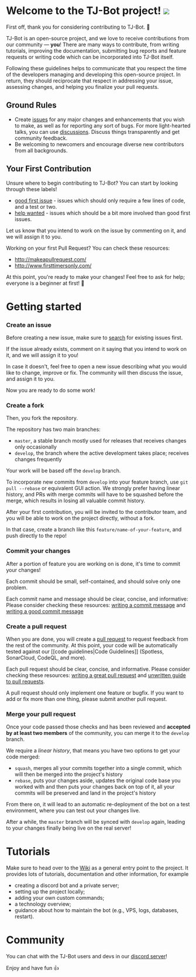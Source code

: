 # Welcome to the TJ-Bot project! ![](https://i.imgur.com/flystC6.png)

First off, thank you for considering contributing to TJ-Bot. :tada:

TJ-Bot is an open-source project, and we love to receive contributions from our community — **you**! There are many ways to contribute, from writing tutorials, improving the documentation, submitting bug reports and feature requests or writing code which can be incorporated into TJ-Bot itself.

Following these guidelines helps to communicate that you respect the time of the developers managing and developing this open-source project. In return, they should reciprocate that respect in addressing your issue, assessing changes, and helping you finalize your pull requests.

## Ground Rules

* Create [issues](https://github.com/Together-Java/TJ-Bot/issues) for any major changes and enhancements that you wish to make, as well as for reporting any sort of bugs. For more light-hearted talks, you can use [discussions](https://github.com/Together-Java/TJ-Bot/discussions). Discuss things transparently and get community feedback.
* Be welcoming to newcomers and encourage diverse new contributors from all backgrounds.

## Your First Contribution

Unsure where to begin contributing to TJ-Bot? You can start by looking through these labels!
* [good first issue](https://github.com/Together-Java/TJ-Bot/issues/?q=is%3Aissue+is%3Aopen+label%3A%22good+first+issue%22) - issues which should only require a few lines of code, and a test or two.
* [help wanted](https://github.com/Together-Java/TJ-Bot/issues/?q=is%3Aissue+is%3Aopen+label%3A%22help+wanted%22)  - issues which should be a bit more involved than good first issues.

Let us know that you intend to work on the issue by commenting on it, and we will assign it to you.

Working on your first Pull Request? You can check these resources:
* http://makeapullrequest.com/
* http://www.firsttimersonly.com/

At this point, you're ready to make your changes! Feel free to ask for help; everyone is a beginner at first! :tada: 

# Getting started

### Create an issue

Before creating a new issue, make sure to [search](https://github.com/Together-Java/TJ-Bot/issues?q=is%3Aissue) for existing issues first.

If the issue already exists, comment on it saying that you intend to work on it, and we will assign it to you!

In case it doesn't, feel free to open a new issue describing what you would like to change, improve or fix. The community will then discuss the issue, and assign it to you.

Now you are ready to do some work!

### Create a fork

Then, you  fork the repository.

The repository has two main branches:
* `master`, a stable branch mostly used for releases that receives changes only occasionally
* `develop`, the branch where the active development takes place; receives changes frequently

Your work will be based off the `develop` branch.

To incorporate new commits from `develop` into your feature branch, use `git pull --rebase` or equivalent GUI action. We strongly prefer having linear history, and PRs with merge commits will have to be squashed before the merge, which results in losing all valuable commit history.

After your first contribution, you will be invited to the contributor team, and you will be able to work on the project directly, without a fork.

In that case, create a branch like this `feature/name-of-your-feature`, and push directly to the repo!

### Commit your changes

After a portion of feature you are working on is done, it's time to commit your changes!

Each commit should be small, self-contained, and should solve only one problem.

Each commit name and message should be clear, concise, and informative: Please consider checking these resources: [writing a commit message](https://chris.beams.io/posts/git-commit/) and [writing a good commit message](https://dev.to/chrissiemhrk/git-commit-message-5e21)

### Create a pull request

When you are done, you will create a [pull request](https://github.com/Together-Java/TJ-Bot/pulls) to request feedback from the rest of the community. At this point, your code will be automatically tested against our [[code guidelines|Code Guidelines]] (Spotless, SonarCloud, CodeQL, and more).

Each pull request should be clear, concise, and informative. Please consider checking these resources: [writing a great pull request](https://www.pullrequest.com/blog/writing-a-great-pull-request-description/) and [unwritten guide to pull requests](https://www.atlassian.com/blog/git/written-unwritten-guide-pull-requests).

A pull request should only implement one feature or bugfix. If you want to add or fix more than one thing, please submit another pull request.

### Merge your pull request

Once your code passed those checks and has been reviewed and **accepted by at least two members** of the community, you can merge it to the `develop` branch.

We require a *linear history*, that means you have two options to get your code merged:
* `squash`, merges all your commits together into a single commit, which will then be merged into the project's history
* `rebase`, puts your changes aside, updates the original code base you worked with and then puts your changes back on top of it, all your commits will be preserved and land in the project's history

From there on, it will lead to an automatic re-deployment of the bot on a test environment, where you can test out your changes live.

After a while, the `master` branch will be synced with `develop` again, leading to your changes finally being live on the real server!

# Tutorials

Make sure to head over to the [Wiki](https://github.com/Together-Java/TJ-Bot/wiki) as a general entry point to the project. It provides lots of tutorials, documentation and other information, for example
* creating a discord bot and a private server;
* setting up the project locally;
* adding your own custom commands;
* a technology overview;
* guidance about how to maintain the bot (e.g., VPS, logs, databases, restart).

# Community

You can chat with the TJ-Bot users and devs in our [discord server](https://discord.com/invite/xxfuxzk)!

Enjoy and have fun 👍